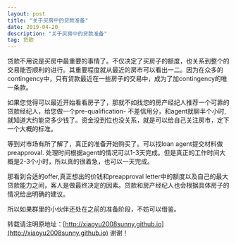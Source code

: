 ```yaml
---
layout: post
title: "关于买房中的贷款准备"
date: 2019-04-20 
description: "关于买房中的贷款准备"
tag: 贷款 
---   
```


贷款不用说是买房中最重要的事情了。不仅决定了买房子的额度，也关系到整个的交易能否顺利的进行。其重要程度就从最近的房市可以看出一二。因为在众多的contingency中，只有贷款最近在一些房子的交易中，成为了加contingency的唯一条款。

如果您觉得可以最近开始看看房子了，那就不如找您的房产经纪人推荐一个可靠的贷款经纪人，给您做一个pre-qualification- 不差信用分，和agent就聊半个小时,就知道大约能贷多少钱了。资金没到位也没关系，就是可以给自己关注房市，定下一个大概的标准。

等到对市场有所了解了，真正的准备开始购买了。可以找loan agent提交材料做preapproval. 处理时间根据agent的情况可以1-3天完成。但是真正的工作时间大概是2-3个小时，所以真的很着急，也可以一天完成。

那看到合适的offer,真正想出的价钱和preapproval letter中的额度以及自己的最大贷款能力之间，客人是做最终决定的因素。贷款和房产经纪人也会根据具体房子的情况给出明确的建议。

所以如果群里的小伙伴还处在之前的准备阶段，不妨可以借鉴。


转载请注明原地址：[http://xiaoyu2008sunny.github.io](http://xiaoyu2008sunny.github.io) 谢谢！
